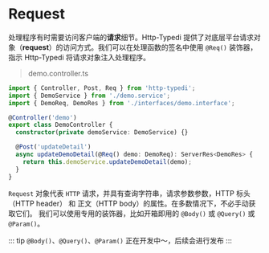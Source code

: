 # Request

处理程序有时需要访问客户端的**请求**细节。Http-Typedi 提供了对底层平台请求对象（**request**）的访问方式。我们可以在处理函数的签名中使用 `@Req()` 装饰器，指示 Http-Typedi 将请求对象注入处理程序。

> demo.controller.ts

```ts
import { Controller, Post, Req } from 'http-typedi';
import { DemoService } from './demo.service';
import { DemoReq, DemoRes } from './interfaces/demo.interface';

@Controller('demo')
export class DemoController {
  constructor(private demoService: DemoService) {}

  @Post('updateDetail')
  async updateDemoDetail(@Req() demo: DemoReq): ServerRes<DemoRes> {
    return this.demoService.updateDemoDetail(demo);
  }
}
```

`Request` 对象代表 `HTTP` 请求，并具有查询字符串，请求参数参数，HTTP 标头（HTTP header） 和 正文（HTTP body）的属性。在多数情况下，不必手动获取它们。 我们可以使用专用的装饰器，比如开箱即用的 `@Body()` 或 `@Query()` 或 `@Param()`。

::: tip
`@Body()`、`@Query()`、`@Param()` 正在开发中～，后续会进行发布
:::
